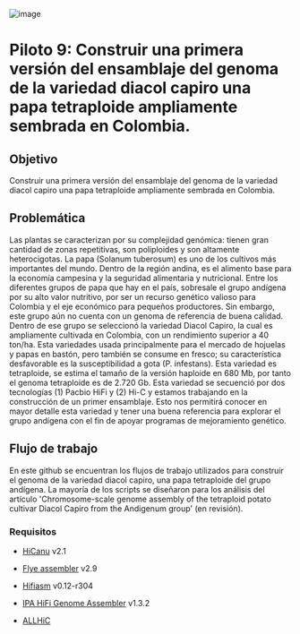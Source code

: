 ![image](https://user-images.githubusercontent.com/7807130/143060785-f3cd9f11-19d0-44ca-9612-f1968125b4a4.png)


# Piloto 9: Construir una primera versión del ensamblaje del genoma de la variedad diacol capiro una papa tetraploide ampliamente sembrada en Colombia.

## Objetivo 
Construir una primera versión del ensamblaje del genoma de la variedad diacol capiro una papa tetraploide ampliamente sembrada en Colombia.

## Problemática
Las plantas se caracterizan por su complejidad genómica: tienen gran cantidad de zonas repetitivas, son  poliploides y son altamente heterocigotas. La papa (Solanum tuberosum) es uno de los cultivos más importantes del mundo. Dentro de la región andina, es el alimento base para la economía campesina y la seguridad alimentaria y nutricional. Entre los diferentes grupos de papa que hay en el país, sobresale el grupo andígena por su alto valor nutritivo, por ser un recurso genético valioso para Colombia y el eje económico para pequeños productores. Sin embargo, este grupo aún no cuenta con un genoma de referencia de buena calidad. Dentro de ese grupo se seleccionó la variedad Diacol Capiro, la cual es ampliamente cultivada en Colombia, con un rendimiento superior a 40 ton/ha. Esta variedades usada principalmente para el mercado de hojuelas y papas en bastón, pero también se consume en fresco; su característica desfavorable es la susceptibilidad a gota (P. infestans). Esta variedad es tetraploide, se estima el tamaño de la versión haploide en 680 Mb, por tanto el genoma tetraploide es de 2.720 Gb. Esta variedad se secuenció por dos tecnologías (1) Pacbio HiFi y (2) Hi-C y estamos trabajando en la construcción de un primer ensamblaje. Esto nos permitirá conocer en mayor detalle esta variedad y tener una buena referencia para explorar el grupo andígena con el fin de apoyar programas de mejoramiento genético.

## Flujo de trabajo
En este github se encuentran los flujos de trabajo utilizados para construir el genoma de la variedad diacol capiro, una papa tetraploide del grupo andígena. La mayoría de los scripts se diseñaron para los análisis del artículo 'Chromosome-scale genome assembly of the tetraploid potato cultivar Diacol Capiro from the Andigenum group' (en revisión).


### Requisitos


- [HiCanu](https://github.com/marbl/canu) v2.1

- [Flye assembler](https://github.com/fenderglass/Flye) v2.9

- [Hifiasm](https://github.com/chhylp123/hifiasm) v0.12-r304

- [IPA HiFi Genome Assembler](https://github.com/PacificBiosciences/pbipa) v1.3.2 

- [ALLHiC](https://github.com/tangerzhang/ALLHiC)







